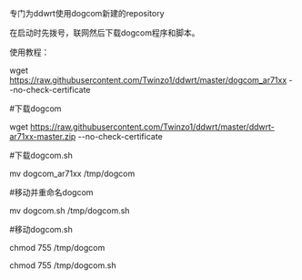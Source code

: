 专门为ddwrt使用dogcom新建的repository

在启动时先拨号，联网然后下载dogcom程序和脚本。

使用教程：

wget https://raw.githubusercontent.com/Twinzo1/ddwrt/master/dogcom_ar71xx --no-check-certificate

#下载dogcom

wget https://raw.githubusercontent.com/Twinzo1/ddwrt/master/ddwrt-ar71xx-master.zip --no-check-certificate

#下载dogcom.sh

mv dogcom_ar71xx /tmp/dogcom

#移动并重命名dogcom

mv dogcom.sh /tmp/dogcom.sh

#移动dogcom.sh

chmod 755 /tmp/dogcom

chmod 755 /tmp/dogcom.sh





